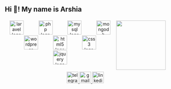 <h2 align="left">Hi 👋! My name is Arshia</h2>

###

<img align="right" height="155" src="https://avatars.githubusercontent.com/u/134881325?s=400&u=23f0d64ffd9992b9d0c404f88c0ed7b1ccbec862&v=4"  />

###

<div align="center">
  <img src="https://cdn.jsdelivr.net/gh/devicons/devicon/icons/laravel/laravel-plain.svg" height="44" alt="laravel logo"  />
  <img width="39" />
  <img src="https://cdn.jsdelivr.net/gh/devicons/devicon/icons/php/php-original.svg" height="44" alt="php logo"  />
  <img width="39" />
  <img src="https://cdn.jsdelivr.net/gh/devicons/devicon/icons/mysql/mysql-original.svg" height="44" alt="mysql logo"  />
  <img width="39" />
  <img src="https://cdn.jsdelivr.net/gh/devicons/devicon/icons/mongodb/mongodb-original.svg" height="44" alt="mongodb logo"  />
  <img width="39" />
  <img src="https://cdn.jsdelivr.net/gh/devicons/devicon/icons/wordpress/wordpress-original.svg" height="44" alt="wordpress logo"  />
  <img width="39" />
  <img src="https://cdn.jsdelivr.net/gh/devicons/devicon/icons/html5/html5-original.svg" height="44" alt="html5 logo"  />
  <img width="39" />
  <img src="https://cdn.jsdelivr.net/gh/devicons/devicon/icons/css3/css3-original.svg" height="44" alt="css3 logo"  />
  <img width="39" />
  <img src="https://cdn.jsdelivr.net/gh/devicons/devicon/icons/jquery/jquery-original.svg" height="44" alt="jquery logo"  />
</div>

###

<div align="center">
  <a href="t.me/Arshia_work" target="_blank">
    <img src="https://img.shields.io/static/v1?message=Telegram&logo=telegram&label=&color=2CA5E0&logoColor=white&labelColor=&style=for-the-badge" height="36" alt="telegram logo"  />
  </a>
  <a href="arshiayazdian@gmail.com" target="_blank">
    <img src="https://img.shields.io/static/v1?message=Gmail&logo=gmail&label=&color=D14836&logoColor=white&labelColor=&style=for-the-badge" height="36" alt="gmail logo"  />
  </a>
  <a href="https://linkedin.com/in/arshia-yazdian" target="_blank">
    <img src="https://img.shields.io/static/v1?message=LinkedIn&logo=linkedin&label=&color=0077B5&logoColor=white&labelColor=&style=for-the-badge" height="36" alt="linkedin logo"  />
  </a>
</div>

###
